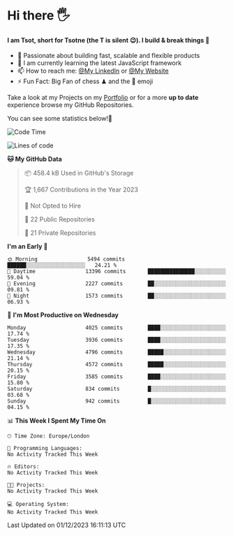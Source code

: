 # Hi there :raised_hand_with_fingers_splayed:
#### I am Tsot, short for Tsotne (the T is silent :wink:). I build & break things :space_invader:
- :telescope: Passionate about building fast, scalable and flexible products
- :seedling: I am currently learning the latest JavaScript framework 
- :mailbox: How to reach me: [@My LinkedIn](https://www.linkedin.com/in/tsotne-gvadzabia/) or [@My Website](https://tsotne.co.uk/contact)
- :zap: Fun Fact: Big Fan of chess ♟ and the 👾 emoji

Take a look at my Projects on my [Portfolio](https://tsotne.co.uk/) or for a more **up to date** experience browse my GitHub Repositories.

You can see some statistics below!:space_invader:
<!--START_SECTION:waka-->
![Code Time](http://img.shields.io/badge/Code%20Time-761%20hrs%202%20mins-blue)

![Lines of code](https://img.shields.io/badge/From%20Hello%20World%20I%27ve%20Written-8.7%20million%20lines%20of%20code-blue)

**🐱 My GitHub Data** 

> 📦 458.4 kB Used in GitHub's Storage 
 > 
> 🏆 1,667 Contributions in the Year 2023
 > 
> 🚫 Not Opted to Hire
 > 
> 📜 22 Public Repositories 
 > 
> 🔑 21 Private Repositories 
 > 
**I'm an Early 🐤** 

```text
🌞 Morning                5494 commits        ██████░░░░░░░░░░░░░░░░░░░   24.21 % 
🌆 Daytime                13396 commits       ███████████████░░░░░░░░░░   59.04 % 
🌃 Evening                2227 commits        ██░░░░░░░░░░░░░░░░░░░░░░░   09.81 % 
🌙 Night                  1573 commits        ██░░░░░░░░░░░░░░░░░░░░░░░   06.93 % 
```
📅 **I'm Most Productive on Wednesday** 

```text
Monday                   4025 commits        ████░░░░░░░░░░░░░░░░░░░░░   17.74 % 
Tuesday                  3936 commits        ████░░░░░░░░░░░░░░░░░░░░░   17.35 % 
Wednesday                4796 commits        █████░░░░░░░░░░░░░░░░░░░░   21.14 % 
Thursday                 4572 commits        █████░░░░░░░░░░░░░░░░░░░░   20.15 % 
Friday                   3585 commits        ████░░░░░░░░░░░░░░░░░░░░░   15.80 % 
Saturday                 834 commits         █░░░░░░░░░░░░░░░░░░░░░░░░   03.68 % 
Sunday                   942 commits         █░░░░░░░░░░░░░░░░░░░░░░░░   04.15 % 
```


📊 **This Week I Spent My Time On** 

```text
🕑︎ Time Zone: Europe/London

💬 Programming Languages: 
No Activity Tracked This Week

🔥 Editors: 
No Activity Tracked This Week

🐱‍💻 Projects: 
No Activity Tracked This Week

💻 Operating System: 
No Activity Tracked This Week
```


 Last Updated on 01/12/2023 16:11:13 UTC
<!--END_SECTION:waka-->
